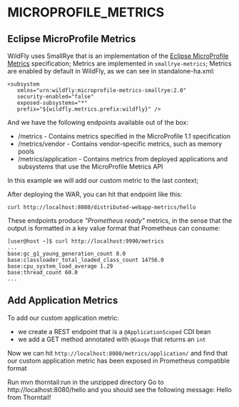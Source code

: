 # MICROPROFILE_METRICS

## Eclipse MicroProfile Metrics

WildFly uses SmallRye that is an implementation of the [Eclipse MicroProfile Metrics](https://microprofile.io/project/eclipse/microprofile-metrics/) specification;
Metrics are implemented in `smallrye-metrics`;
Metrics are enabled by default in WildFly, as we can see in standalone-ha.xml:

```
<subsystem 
   xmlns="urn:wildfly:microprofile-metrics-smallrye:2.0" 
   security-enabled="false" 
   exposed-subsystems="*" 
   prefix="${wildfly.metrics.prefix:wildfly}" />
```

And we have the following endpoints available out of the box:

- /metrics - Contains metrics specified in the MicroProfile 1.1 specification
- /metrics/vendor - Contains vendor-specific metrics, such as memory pools
- /metrics/application - Contains metrics from deployed applications and subsystems that use the MicroProfile Metrics API

In this example we will add our custom metric to the last context;

After deploying the WAR, you can hit that endpoint like this:

```
curl http://localhost:8080/distributed-webapp-metrics/hello
```

These endpoints produce _"Prometheus ready"_ metrics, in the sense that the output is formatted in a key value format that Prometheus can consume:

```
[user@host ~]$ curl http://localhost:9990/metrics
...
base:gc_g1_young_generation_count 8.0
base:classloader_total_loaded_class_count 14756.0
base:cpu_system_load_average 1.29
base:thread_count 60.0
...
```

## Add Application Metrics

To add our custom application metric:

- we create a REST endpoint that is a `@ApplicationScoped` CDI bean
- we add a GET method annotated with `@Gauge` that returns an `int`

Now we can hit `http://localhost:8080/metrics/application/` and find that our custom application metric has been exposed
in Prometheus compatible format 



Run mvn thorntail:run in the unzipped directory
Go to http://localhost:8080/hello and you should see the following message:
Hello from Thorntail!